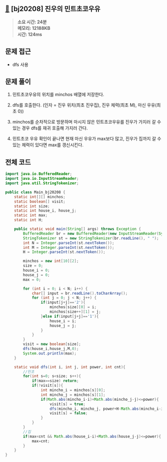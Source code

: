 ## [🥛](https://www.acmicpc.net/problem/20208) [bj20208] 진우의 민트초코우유

> **소요 시간: 24분<br>
> 메모리: 12188KB<br>
> 시간: 124ms**

## 문제 접근

- dfs 사용

## 문제 풀이

1. 민트초코우유의 위치를 minchos 배열에 저장한다.

2. dfs를 호출한다. (인자 = 진우 위치(최초 진우집), 진우 체력(최초 M), 마신 우유(최초 0))

3. minchos를 순차적으로 방문하며 마시지 않은 민트초코우유를 진우가 가지러 갈 수 있는 경우 dfs를 재귀 호출해 가지러 간다.

4. 민트초코 우유 확인이 끝나면 현재 마신 우유가 max보다 많고, 진우가 집까지 갈 수 있는 체력이 있다면 max를 갱신시킨다.

## 전체 코드

```java
import java.io.BufferedReader;
import java.io.InputStreamReader;
import java.util.StringTokenizer;

public class Main_bj20208 {
    static int[][] minchos;
    static boolean[] visit;
    static int size;
    static int house_i, house_j;
    static int max;
    static int H;

    public static void main(String[] args) throws Exception {
        BufferedReader br = new BufferedReader(new InputStreamReader(System.in));
        StringTokenizer st = new StringTokenizer(br.readLine(), " ");
        int N = Integer.parseInt(st.nextToken());
        int M = Integer.parseInt(st.nextToken());
        H = Integer.parseInt(st.nextToken());

        minchos = new int[10][2];
        size = 0;
        house_i = 0;
        house_j = 0;
        max = 0;

        for (int i = 0; i < N; i++) {
            char[] input = br.readLine().toCharArray();
            for (int j = 0; j < N; j++) {
                if(input[j+j]=='2'){
                    minchos[size][0] = i;
                    minchos[size++][1] = j;
                }else if(input[j+j]=='1'){
                    house_i = i;
                    house_j = j;
                }
            }
        }
        visit = new boolean[size];
        dfs(house_i,house_j,M,0);
        System.out.println(max);
    }

    static void dfs(int i, int j, int power, int cnt){
        //민초
        for(int s=0; s<size; s++){
            if(max==size) return;
            if(!visit[s]){
                int mincho_i = minchos[s][0];
                int mincho_j = minchos[s][1];
                if(Math.abs(mincho_i-i)+Math.abs(mincho_j-j)<=power){
                    visit[s] = true;
                    dfs(mincho_i, mincho_j, power+H-Math.abs(mincho_i-i)-Math.abs(mincho_j-j), cnt+1);
                    visit[s] = false;
                }
            }
        }
        //집
        if(max<cnt && Math.abs(house_i-i)+Math.abs(house_j-j)<=power){
            max=cnt;
        }
    }
}
```
